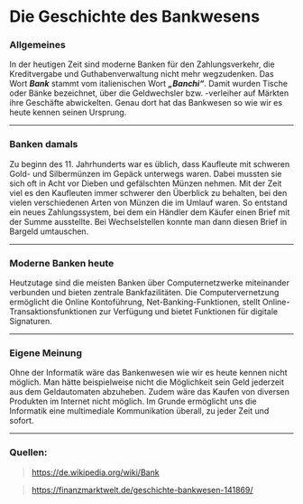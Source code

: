 # Die Geschichte des Bankwesens

### **Allgemeines**

In der heutigen Zeit sind moderne Banken für den Zahlungsverkehr, die Kreditvergabe und Guthabenverwaltung nicht mehr wegzudenken.
Das Wort ***Bank*** stammt vom italienischen Wort 
***„Banchi“***. Damit wurden Tische oder Bänke bezeichnet, über die Geldwechsler bzw. -verleiher auf Märkten ihre Geschäfte abwickelten. Genau dort hat das Bankwesen so wie wir es heute kennen seinen Ursprung.

---

### **Banken damals**

Zu beginn des 11. Jahrhunderts war es üblich, dass Kaufleute mit schweren Gold- und Silbermünzen im Gepäck unterwegs waren. Dabei mussten sie sich oft in Acht vor Dieben und gefälschten Münzen nehmen. Mit der Zeit viel es den Kaufleuten immer schwerer den Überblick zu behalten, bei den vielen verschiedenen Arten von Münzen die im Umlauf waren. So entstand ein neues Zahlungssystem, bei dem ein Händler dem Käufer einen Brief mit der Summe ausstellte. Bei Wechselstellen konnte man dann diesen Brief in Bargeld umtauschen.

---

### **Moderne Banken heute**

Heutzutage sind die meisten Banken über Computernetzwerke miteinander verbunden und bieten zentrale Bankfazilitäten. Die Computervernetzung ermöglicht die Online Kontoführung, Net-Banking-Funktionen, stellt Online-Transaktionsfunktionen zur Verfügung und bietet Funktionen für digitale Signaturen.

---

### **Eigene Meinung**

Ohne der Informatik wäre das Bankenwesen wie wir es heute kennen nicht möglich. Man hätte beispielweise nicht die Möglichkeit sein Geld jederzeit aus dem Geldautomaten abzuheben. Zudem wäre das Kaufen von diversen Produkten im Internet nicht möglich.
Im Grunde ermöglicht uns die Informatik eine multimediale Kommunikation überall, zu jeder Zeit und sofort. 

---

### **Quellen:**
> https://de.wikipedia.org/wiki/Bank

> https://finanzmarktwelt.de/geschichte-bankwesen-141869/